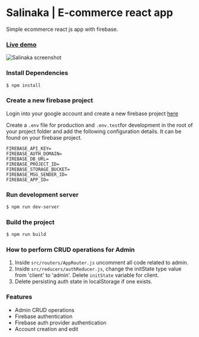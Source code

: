 # Salinaka | E-commerce react app
Simple ecommerce react js app with firebase.

### [Live demo](https://salinaka-ecommerce.firebaseapp.com)

![Salinaka screenshot](https://raw.githubusercontent.com/jgudo/ecommerce-react/master/static/screeny1.png)

### Install Dependencies
```sh
$ npm install 
```
### Create a new firebase project
Login into your google account and create a new firebase project [here](https://console.firebase.google.com/u/0/)

Create a `.env` file for production and `.env.test`for development in the root of your project folder
and add the following configuration details. It can be found on your firebase project.

```
FIREBASE_API_KEY=
FIREBASE_AUTH_DOMAIN=
FIREBASE_DB_URL=
FIREBASE_PROJECT_ID=
FIREBASE_STORAGE_BUCKET=
FIREBASE_MSG_SENDER_ID=
FIREBASE_APP_ID=

```

### Run development server
```sh 
$ npm run dev-server
```

### Build the project
```sh
$ npm run build
```

### How to perform CRUD operations for Admin
1. Inside `src/routers/AppRouter.js` uncomment all code related to admin.
2. Inside `src/reducers/authReducer.js`, change the initState type value from 'client' to 'admin'. Delete `initState` variable for client.
3. Delete persisting auth state in localStorage if one exists.
 

### Features

* Admin CRUD operations
* Firebase authentication
* Firebase auth provider authentication
* Account creation and edit

